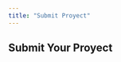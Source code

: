 ```yaml
---
title: "Submit Proyect"
---
```


<!-- Page title -->
<column>

<block>

<hero-title>

## Submit Your Proyect

</hero-title>

</block>

</column>









<column>

<block>

<submit-project></submit-project>

</block>

</column>